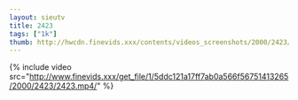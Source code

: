 ```yaml
--- 
layout: sieutv
title: 2423
tags: ["1k"]
thumb: http://hwcdn.finevids.xxx/contents/videos_screenshots/2000/2423/preview.mp4.jpg
---
```

{% include video src="http://www.finevids.xxx/get_file/1/5ddc121a17ff7ab0a566f56751413265/2000/2423/2423.mp4/" %} 
